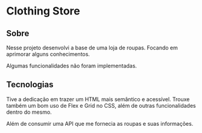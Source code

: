 # Clothing Store

## Sobre

Nesse projeto desenvolvi a base de uma loja de roupas. Focando em aprimorar alguns conhecimentos.

Algumas funcionalidades não foram implementadas.

## Tecnologias

Tive a dedicação em trazer um HTML mais semântico e acessível. Trouxe também um bom uso de Flex e Grid no CSS, além de outras funcionalidades dentro do mesmo.

Além de consumir uma API que me fornecia as roupas e suas informações. 
